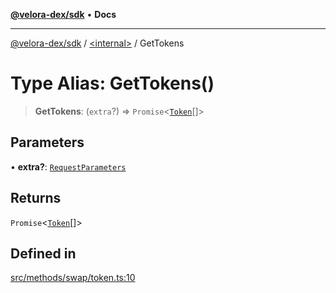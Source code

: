 [**@velora-dex/sdk**](../../README.md) • **Docs**

***

[@velora-dex/sdk](../../globals.md) / [\<internal\>](../README.md) / GetTokens

# Type Alias: GetTokens()

> **GetTokens**: (`extra`?) => `Promise`\<[`Token`](../../type-aliases/Token.md)[]\>

## Parameters

• **extra?**: [`RequestParameters`](RequestParameters.md)

## Returns

`Promise`\<[`Token`](../../type-aliases/Token.md)[]\>

## Defined in

[src/methods/swap/token.ts:10](https://github.com/VeloraDEX/sdk/blob/feat/extend_delta_orders_filtering/src/methods/swap/token.ts#L10)
